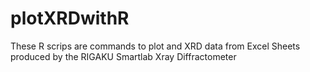 # plotXRDwithR
These R scrips are commands to plot and XRD data from Excel Sheets produced by the RIGAKU Smartlab Xray Diffractometer

